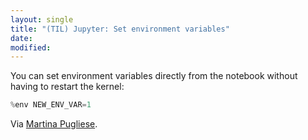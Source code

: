 ```yaml
---
layout: single
title: "(TIL) Jupyter: Set environment variables"
date:
modified:
---
```


You can set environment variables directly from the notebook without having to restart the kernel:

```python
%env NEW_ENV_VAR=1
```

Via [Martina Pugliese](https://martinapugliese.github.io/jupyter-customise/).
